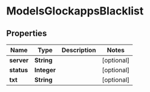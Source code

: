 
# ModelsGlockappsBlacklist

## Properties
Name | Type | Description | Notes
------------ | ------------- | ------------- | -------------
**server** | **String** |  |  [optional]
**status** | **Integer** |  |  [optional]
**txt** | **String** |  |  [optional]




